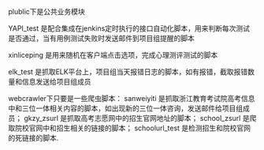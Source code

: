 ﻿plublic下是公共业务模块

YAPI_test 是配合集成在jenkins定时执行的接口自动化脚本，用来判断每次测试是否通过，当有用例测试失败时发送邮件到项目组提醒的脚本

xinliceping 是用来随机在客户端点击选项，完成心理测评测试的脚本

elk_test 是抓取ELK平台上，项目组当天报错日志的脚本，如有报错，截取报错数量和信息发送给项目组成员

webcrawler下只要是一些爬虫脚本：
sanweiyiti 是抓取浙江教育考试院高考信息中和三位一体相关内容的脚本，如出现新的三位一体咨询，发送邮件给项目组成员；
gkzy_zsurl 是抓取高考志愿网中的招生官网地址的脚本；
school_zsurl 是爬取院校官网中和招生相关的链接的脚本；
schoolurl_test 是检测招生和院校官网的死链接的脚本.